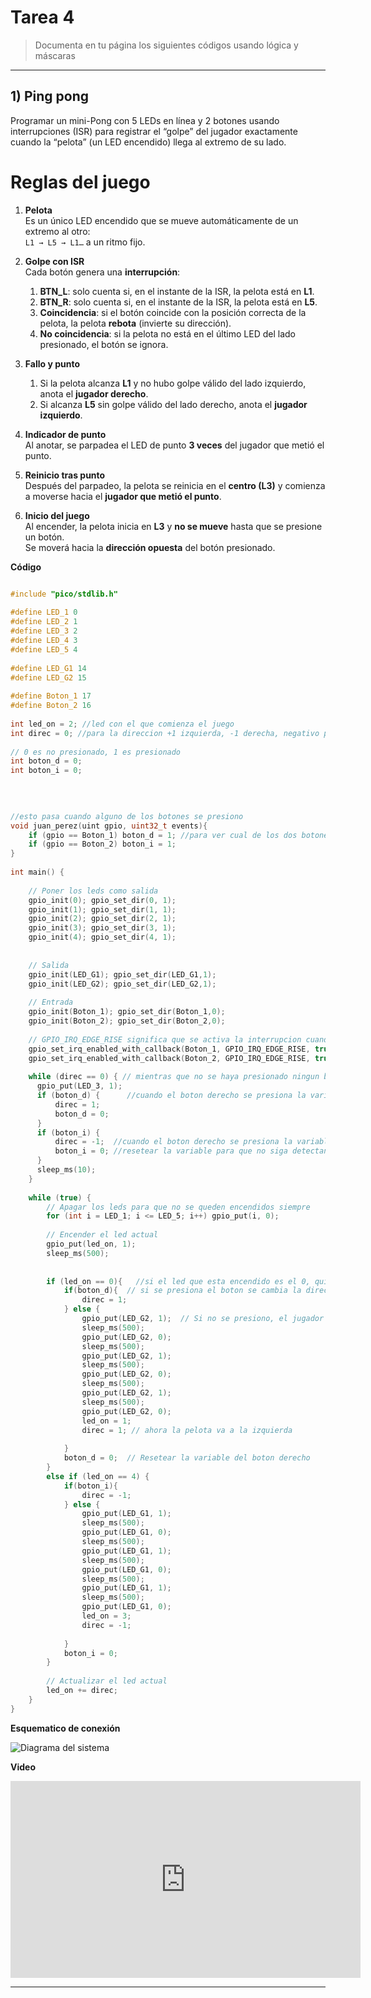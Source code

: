 # Tarea 4

> Documenta en tu página los siguientes códigos usando lógica y máscaras

---

## 1) Ping pong

Programar un mini-Pong con 5 LEDs en línea y 2 botones usando interrupciones (ISR) para registrar el “golpe” del jugador exactamente cuando la “pelota” (un LED encendido) llega al extremo de su lado.

# Reglas del juego

1. **Pelota**  
   Es un único LED encendido que se mueve automáticamente de un extremo al otro:  
   `L1 → L5 → L1…` a un ritmo fijo.

2. **Golpe con ISR**  
   Cada botón genera una **interrupción**:
   1. **BTN_L**: solo cuenta si, en el instante de la ISR, la pelota está en **L1**.  
   2. **BTN_R**: solo cuenta si, en el instante de la ISR, la pelota está en **L5**.  
   3. **Coincidencia**: si el botón coincide con la posición correcta de la pelota, la pelota **rebota** (invierte su dirección).  
   4. **No coincidencia**: si la pelota no está en el último LED del lado presionado, el botón se ignora.

3. **Fallo y punto**  
   1. Si la pelota alcanza **L1** y no hubo golpe válido del lado izquierdo, anota el **jugador derecho**.  
   2. Si alcanza **L5** sin golpe válido del lado derecho, anota el **jugador izquierdo**.

4. **Indicador de punto**  
   Al anotar, se parpadea el LED de punto **3 veces** del jugador que metió el punto.

5. **Reinicio tras punto**  
   Después del parpadeo, la pelota se reinicia en el **centro (L3)** y comienza a moverse hacia el **jugador que metió el punto**.

6. **Inicio del juego**  
   Al encender, la pelota inicia en **L3** y **no se mueve** hasta que se presione un botón.  
   Se moverá hacia la **dirección opuesta** del botón presionado.


**Código**

```C++

#include "pico/stdlib.h"
 
#define LED_1 0
#define LED_2 1
#define LED_3 2
#define LED_4 3
#define LED_5 4
 
#define LED_G1 14
#define LED_G2 15
 
#define Boton_1 17
#define Boton_2 16
 
int led_on = 2; //led con el que comienza el juego
int direc = 0; //para la direccion +1 izquierda, -1 derecha, negativo porque al comenzar el juego comenzamos a la izquierda
 
// 0 es no presionado, 1 es presionado
int boton_d = 0;
int boton_i = 0;
 
 

 
//esto pasa cuando alguno de los botones se presiono
void juan_perez(uint gpio, uint32_t events){
    if (gpio == Boton_1) boton_d = 1; //para ver cual de los dos botones se presiono si es el boton1, se le asigna 1 al boton derecho
    if (gpio == Boton_2) boton_i = 1;
}
 
int main() {
 
    // Poner los leds como salida
    gpio_init(0); gpio_set_dir(0, 1);
    gpio_init(1); gpio_set_dir(1, 1);
    gpio_init(2); gpio_set_dir(2, 1);
    gpio_init(3); gpio_set_dir(3, 1);
    gpio_init(4); gpio_set_dir(4, 1);
 
 
    // Salida
    gpio_init(LED_G1); gpio_set_dir(LED_G1,1);
    gpio_init(LED_G2); gpio_set_dir(LED_G2,1);
 
    // Entrada
    gpio_init(Boton_1); gpio_set_dir(Boton_1,0);
    gpio_init(Boton_2); gpio_set_dir(Boton_2,0);
 
    // GPIO_IRQ_EDGE_RISE significa que se activa la interrupcion cuando el boton se presiona y true es para activar la interrupcion
    gpio_set_irq_enabled_with_callback(Boton_1, GPIO_IRQ_EDGE_RISE, true, &juan_perez);
    gpio_set_irq_enabled_with_callback(Boton_2, GPIO_IRQ_EDGE_RISE, true, &juan_perez);
 
    while (direc == 0) { // mientras que no se haya presionado ningun boton, el led de en medio esta encendido
      gpio_put(LED_3, 1);
      if (boton_d) {      //cuando el boton derecho se presiona la variable direc es 1, por lo que la pelota va a la izquierda        
          direc = 1;   
          boton_d = 0;
      }
      if (boton_i) {
          direc = -1;  //cuando el boton derecho se presiona la variable direc es -1, por lo que la pelota va a la derecha
          boton_i = 0; //resetear la variable para que no siga detectando que el boton esta presionado 
      }
      sleep_ms(10); 
    }
 
    while (true) {
        // Apagar los leds para que no se queden encendidos siempre
        for (int i = LED_1; i <= LED_5; i++) gpio_put(i, 0);
 
        // Encender el led actual
        gpio_put(led_on, 1);
        sleep_ms(500);
 
       
        if (led_on == 0){   //si el led que esta encendido es el 0, quiere decir que la pelota llego al final izquierdo
            if(boton_d){  // si se presiona el boton se cambia la direccion de la pelota a la izquierda
                direc = 1;
            } else {
                gpio_put(LED_G2, 1);  // Si no se presiono, el jugador perdio y enciende el led del jugador 2
                sleep_ms(500);
                gpio_put(LED_G2, 0);
                sleep_ms(500);
                gpio_put(LED_G2, 1);  
                sleep_ms(500);
                gpio_put(LED_G2, 0);
                sleep_ms(500);
                gpio_put(LED_G2, 1);  
                sleep_ms(500);
                gpio_put(LED_G2, 0);
                led_on = 1;
                direc = 1; // ahora la pelota va a la izquierda
                
            }
            boton_d = 0;  // Resetear la variable del boton derecho
        }
        else if (led_on == 4) {
            if(boton_i){
                direc = -1;
            } else {
                gpio_put(LED_G1, 1);  
                sleep_ms(500);
                gpio_put(LED_G1, 0);
                sleep_ms(500);
                gpio_put(LED_G1, 1);  
                sleep_ms(500);
                gpio_put(LED_G1, 0);
                sleep_ms(500);
                gpio_put(LED_G1, 1);  
                sleep_ms(500);
                gpio_put(LED_G1, 0);
                led_on = 3;
                direc = -1;
                 
            }
            boton_i = 0;  
        }
 
        // Actualizar el led actual
        led_on += direc;
    }
}

```
**Esquematico de conexión**

![Diagrama del sistema](../recursos/imgs/esquematico_tarea4.jpg)


**Video**

<iframe width="560" height="315" src="https://www.youtube.com/embed/MD8Lvo2fJZ4?si=GZWm4bQJwXlk-F4J" title="YouTube video player" frameborder="0" allow="accelerometer; autoplay; clipboard-write; encrypted-media; gyroscope; picture-in-picture; web-share" referrerpolicy="strict-origin-when-cross-origin" allowfullscreen></iframe>

---


